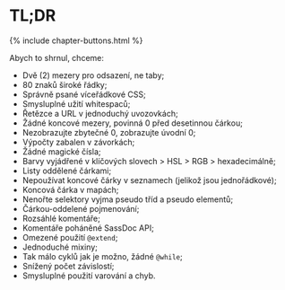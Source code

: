 
# TL;DR

{% include chapter-buttons.html %}

Abych to shrnul, chceme:

* Dvě (2) mezery pro odsazení, ne taby;
* 80 znaků široké řádky;
* Správně psané víceřádkové CSS;
* Smysluplné užití whitespaců;
* Řetězce a URL v jednoduchý uvozovkách;
* Žádné koncové mezery, povinná 0 před desetinnou čárkou;
* Nezobrazujte zbytečné 0, zobrazujte úvodní 0;
* Výpočty zabalen v závorkách;
* Žádné magické čísla;
* Barvy vyjádřené v klíčových slovech > HSL > RGB > hexadecimálně;
* Listy oddělené čárkami;
* Nepoužívat koncové čárky v seznamech (jelikož jsou jednořádkové);
* Koncová čárka v mapách;
* Nenořte selektory vyjma pseudo tříd a pseudo elementů;
* Čárkou-oddelené pojmenování;
* Rozsáhlé komentáře;
* Komentáře poháněné SassDoc API;
* Omezené použití `@extend`;
* Jednoduché mixiny;
* Tak málo cyklů jak je možno, žádné `@while`;
* Snížený počet závislostí;
* Smysluplné použití varování a chyb.
